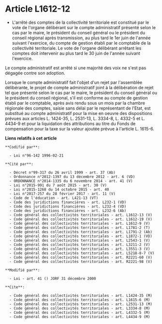 # Article L1612-12

- L'arrêté des comptes de la collectivité territoriale est constitué par le vote de l'organe délibérant sur le compte
administratif présenté selon le cas par le maire, le président du conseil général ou le président du conseil régional après
transmission, au plus tard le 1er juin de l'année suivant l'exercice, du compte de gestion établi par le comptable de la
collectivité territoriale. Le vote de l'organe délibérant arrêtant les comptes doit intervenir au plus tard le 30 juin de
l'année suivant l'exercice.

Le compte administratif est arrêté si une majorité des voix ne s'est pas dégagée contre son adoption.

Lorsque le compte administratif fait l'objet d'un rejet par l'assemblée délibérante, le projet de compte administratif joint
à la délibération de rejet tel que présenté selon le cas par le maire, le président du conseil général ou le président du
conseil régional, s'il est conforme au compte de gestion établi par le comptable, après avis rendu sous un mois par la
chambre régionale des comptes, saisie sans délai par le représentant de l'Etat, est substitué au compte administratif pour la
mise en oeuvre des dispositions prévues aux articles L. 1424-35, L. 2531-13, L. 3334-8, L. 4332-5 et L. 4434-9 et pour la
liquidation des attributions au titre du Fonds de compensation pour la taxe sur la valeur ajoutée prévue à l'article L.
1615-6.

**Liens relatifs à cet article**

	**Codifié par**:

	  - Loi n°96-142 1996-02-21

	**Cité par**:

	  - Décret n°99-317 du 26 avril 1999 - art. 37 (Ab)
	  - Ordonnance n°2012-1397 du 13 décembre 2012 - art. 6 (VD)
	  - ORDONNANCE n°2014-1335 du 6 novembre 2014 - art. 41 (V)
	  - Loi n°2015-991 du 7 août 2015 - art. 30 (V)
	  - Loi n°2015-1268 du 14 octobre 2015 - art. 40
	  - Loi n°2017-257 du 28 février 2017 - art. 11 (V)
	  - Code de l'éducation - art. L421-13 (VT)
	  - Code des juridictions financières - art. L232-1 (VD)
	  - Code des juridictions financières - art. L232-4 (VD)
	  - Code des juridictions financières - art. L232-6 (Ab)
	  - Code général des collectivités territoriales - art. L1612-13 (V)
	  - Code général des collectivités territoriales - art. L1612-19 (V)
	  - Code général des collectivités territoriales - art. L1612-9 (V)
	  - Code général des collectivités territoriales - art. L1781-2 (T)
	  - Code général des collectivités territoriales - art. L1791-2 (Ab)
	  - Code général des collectivités territoriales - art. L1872-1 (VD)
	  - Code général des collectivités territoriales - art. L2543-1 (V)
	  - Code général des collectivités territoriales - art. L3211-2 (V)
	  - Code général des collectivités territoriales - art. L3551-3 (V)
	  - Code général des collectivités territoriales - art. L5218-8-7 (V)
	  - Code général des collectivités territoriales - art. R2221-60 (V)
	  - Code général des collectivités territoriales - art. R2221-98 (V)

	**Modifié par**:

	  - Loi - art. 41 () JORF 31 décembre 2000

	**Cite**:

	  - Code général des collectivités territoriales - art. L1424-35 (M)
	  - Code général des collectivités territoriales - art. L1615-6 (M)
	  - Code général des collectivités territoriales - art. L2531-13 (M)
	  - Code général des collectivités territoriales - art. L3334-8 (M)
	  - Code général des collectivités territoriales - art. L4332-5 (M)
	  - Code général des collectivités territoriales - art. L4434-9 (M)
